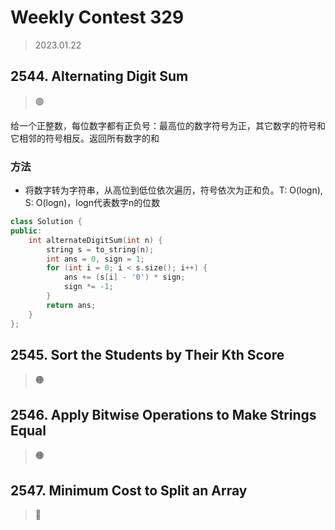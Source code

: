 # Weekly Contest 329
> 2023.01.22

## 2544. Alternating Digit Sum

> :green_circle:

给一个正整数，每位数字都有正负号：最高位的数字符号为正，其它数字的符号和它相邻的符号相反。返回所有数字的和

### 方法

- 将数字转为字符串，从高位到低位依次遍历，符号依次为正和负。T: O(logn), S: O(logn)，logn代表数字n的位数

```cpp
class Solution {
public:
    int alternateDigitSum(int n) {
        string s = to_string(n);
        int ans = 0, sign = 1;
        for (int i = 0; i < s.size(); i++) {
            ans += (s[i] - '0') * sign;
            sign *= -1;
        }
        return ans;
    }
};
```

## 2545. Sort the Students by Their Kth Score

> :orange_circle:

## 2546. Apply Bitwise Operations to Make Strings Equal

> :orange_circle:

## 2547. Minimum Cost to Split an Array

> :red_circle: